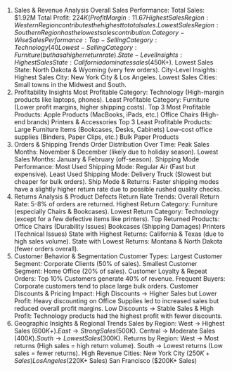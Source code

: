 1. Sales & Revenue Analysis
Overall Sales Performance:
Total Sales: $1.92M
Total Profit: $224K (Profit Margin: 11.67%)
Highest Sales Region: Western Region contributes the highest to total sales.
Lowest Sales Region: Southern Region has the lowest sales contribution.
Category-Wise Sales Performance:
Top-Selling Category: Technology (40% of total sales).
Lowest-Selling Category: Furniture (but has a higher return rate).
State-Level Insights:
Highest Sales State: California dominates sales ($450K+).
Lowest Sales State: North Dakota & Wyoming (very few orders).
City-Level Insights:
Highest Sales City: New York City & Los Angeles.
Lowest Sales Cities: Small towns in the Midwest and South.
2. Profitability Insights
Most Profitable Category: Technology (High-margin products like laptops, phones).
Least Profitable Category: Furniture (Lower profit margins, higher shipping costs).
Top 3 Most Profitable Products:
Apple Products (MacBooks, iPads, etc.)
Office Chairs (High-end brands)
Printers & Accessories
Top 3 Least Profitable Products:
Large Furniture Items (Bookcases, Desks, Cabinets)
Low-cost office supplies (Binders, Paper Clips, etc.)
Bulk Paper Products
3. Orders & Shipping Trends
Order Distribution Over Time:
Peak Sales Months: November & December (likely due to holiday season).
Lowest Sales Months: January & February (off-season).
Shipping Mode Performance:
Most Used Shipping Mode: Regular Air (Fast but expensive).
Least Used Shipping Mode: Delivery Truck (Slowest but cheaper for bulk orders).
Ship Mode & Returns: Faster shipping modes have a slightly higher return rate due to possible rushed quality checks.
4. Returns Analysis & Product Defects
Return Rate Trends:
Overall Return Rate: 5-8% of orders are returned.
Highest Return Category: Furniture (especially Chairs & Bookcases).
Lowest Return Category: Technology (except for a few defective items like printers).
Top Returned Products:
Office Chairs (Durability Issues)
Bookcases (Shipping Damages)
Printers (Technical Issues)
State with Highest Returns: California & Texas (due to high sales volume).
State with Lowest Returns: Montana & North Dakota (fewer orders overall).
5. Customer Behavior & Segmentation
Customer Types:
Largest Customer Segment: Corporate Clients (50% of sales).
Smallest Customer Segment: Home Office (20% of sales).
Customer Loyalty & Repeat Orders:
Top 10% Customers generate 40% of revenue.
Frequent Buyers: Corporate customers tend to place large bulk orders.
Customer Discounts & Pricing Impact:
High Discounts → Higher Sales but Lower Profit: Heavy discounting on Office Supplies led to increased sales but reduced overall profit margins.
Low Discounts → Stable Sales & High Profit: Technology products had the highest profit with fewer discounts.
6. Geographic Insights & Regional Trends
Sales by Region:
West → Highest Sales ($600K+).
East → Strong Sales ($500K).
Central → Moderate Sales ($400K).
South → Lowest Sales ($300K).
Returns by Region:
West → Most returns (High sales = high return volume).
South → Lowest returns (Low sales = fewer returns).
High Revenue Cities:
New York City ($250K+ Sales)
Los Angeles ($220K+ Sales)
San Francisco ($200K+ Sales)


